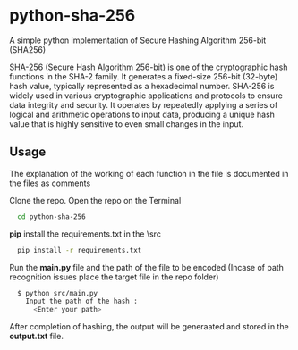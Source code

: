 
# python-sha-256

A simple python implementation of Secure Hashing Algorithm 256-bit (SHA256)

SHA-256 (Secure Hash Algorithm 256-bit) is one of the cryptographic hash functions in the SHA-2 family. It generates a fixed-size 256-bit (32-byte) hash value, typically represented as a hexadecimal number. SHA-256 is widely used in various cryptographic applications and protocols to ensure data integrity and security. It operates by repeatedly applying a series of logical and arithmetic operations to input data, producing a unique hash value that is highly sensitive to even small changes in the input.


## Usage

The explanation of the working of each function in the file is documented in the files as comments

Clone the repo. Open the repo on the Terminal

```bash
  cd python-sha-256
```
**pip** install the requirements.txt in the \src
```bash
  pip install -r requirements.txt
```

Run the **main.py** file and the path of the file to be encoded (Incase of path recognition issues place the target file in the repo folder)

```bash
  $ python src/main.py
    Input the path of the hash :
      <Enter your path>
```

After completion of hashing, the output will be generaated and stored in the **output.txt** file.